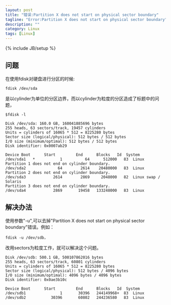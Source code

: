 ```yaml
---
layout: post
title: "错误:Partition X does not start on physical sector boundary"
tagline: "Error:Partition X does not start on physical sector boundary"
description: ""
category: Linux
tags: [Linux]
---
```

{% include JB/setup %}

## 问题

在使用fdisk对硬盘进行分区的时候:
	
	fdisk /dev/sda

是以cylinder为单位的分区边界，而以cylinder为粒度的分区造成了标题中的问题，

	$fdisk -l

	Disk /dev/sda: 160.0 GB, 160041885696 bytes
	255 heads, 63 sectors/track, 19457 cylinders
	Units = cylinders of 16065 * 512 = 8225280 bytes
	Sector size (logical/physical): 512 bytes / 512 bytes
	I/O size (minimum/optimal): 512 bytes / 512 bytes
	Disk identifier: 0x0007ab29

   	Device Boot      Start         End      Blocks   Id  System
	/dev/sda1   *           1          64      512000   83  Linux
	Partition 1 does not end on cylinder boundary.
	/dev/sda2              64        2614    20480000   83  Linux
	Partition 2 does not end on cylinder boundary.
	/dev/sda3            2614        2869     2048000   82  Linux swap / Solaris
	Partition 3 does not end on cylinder boundary.
	/dev/sda4            2869       19458   133248000   83  Linux


## 解决办法
使用参数"-u",可以去掉"Partition X does not start on physical sector boundary"错误。例如：

	fdisk -u /dev/sdb，

改用sectors为粒度工作，就可以解决这个问题。

	Disk /dev/sdb: 500.1 GB, 500107862016 bytes
	255 heads, 63 sectors/track, 60801 cylinders
	Units = cylinders of 16065 * 512 = 8225280 bytes
	Sector size (logical/physical): 512 bytes / 4096 bytes
	I/O size (minimum/optimal): 4096 bytes / 4096 bytes
	Disk identifier: 0x0ae3b10c

   	Device Boot      Start         End      Blocks   Id  System
	/dev/sdb1               1       30396   244149968+  83  Linux
	/dev/sdb2           30396       60802   244236580   83  Linux

